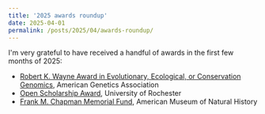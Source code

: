 ```yaml
---
title: '2025 awards roundup'
date: 2025-04-01
permalink: /posts/2025/04/awards-roundup/
---
```


I'm very grateful to have received a handful of awards in the first few months of 2025:  
- <a href="https://www.theaga.org/donate">Robert K. Wayne Award in Evolutionary, Ecological, or Conservation Genomics</a>, American Genetics Association
- <a href="https://osc-rochester.org/open-scholarship-awards">Open Scholarship Award</a>, University of Rochester
- <a href="https://www.amnh.org/research/vertebrate-zoology/ornithology/grants">Frank M. Chapman Memorial Fund</a>, American Museum of Natural History